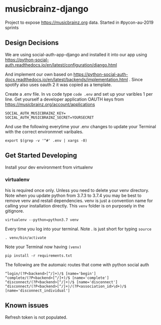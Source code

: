 # musicbrainz-django
Project to expose https://musicbrainz.org data. Started in #pycon-au-2019 sprints

## Design Decisions

We are using social-auth-app-django and installed it into our app using https://python-social-auth.readthedocs.io/en/latest/configuration/django.html

And implement our own based on https://python-social-auth-docs.readthedocs.io/en/latest/backends/implementation.html . Since spotify also uses oauth 2 it was copied as a template.

Create a .env file. In vs code type `code .env` and set up your varibles 1 per line. Get yourself a developer application OAUTH keys from https://musicbrainz.org/account/applications

``` text
SOCIAL_AUTH_MUSICBRAINZ_KEY=
SOCIAL_AUTH_MUSICBRAINZ_SECRET=YOURSECRET
```

And use the following everytime your .env changes to update your Terminal with the correct environmnet varibales.

``` shell
export $(grep -v '^#' .env | xargs -0)
```

## Get Started Developing

Install your dev environment from virtualenv

### virtualenv

his is required once only. Unless you need to delete your venv directory. Note when you update python from 3.7.3 to 3.7.4 you may be best to remove venv and restall dependencies. venv is just a convention name for calling your installation directly. This `venv` folder is on purposely in the gitignore.

``` shell
virtualenv --python=python3.7 venv
```

Every time you log into your terminal. Note . is just short for typing `source`

``` shell
. venv/bin/activate
```

Note your Terminal now having `(venv)`

``` shell
pip install -r requirements.txt
```

The following are the automaic routes that come with python social auth

``` text
^login/(?P<backend>[^/]+)/$ [name='begin']
^complete/(?P<backend>[^/]+)/$ [name='complete']
^disconnect/(?P<backend>[^/]+)/$ [name='disconnect']
^disconnect/(?P<backend>[^/]+)/(?P<association_id>\d+)/$ [name='disconnect_individual']
```

## Known issues

Refresh token is not populated.
